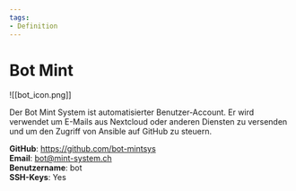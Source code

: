 ```yaml
---
tags:
- Definition
---
```

# Bot Mint

![[bot_icon.png]]

Der Bot Mint System ist automatisierter Benutzer-Account. Er wird verwendet um E-Mails aus Nextcloud oder anderen Diensten zu versenden und um den Zugriff von Ansible auf GitHub zu steuern.

**GitHub**: <https://github.com/bot-mintsys>  
**Email**: bot@mint-system.ch  
**Benutzername**: bot  
**SSH-Keys**: Yes  